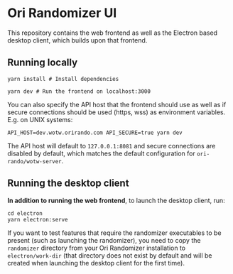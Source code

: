 # Ori Randomizer UI

This repository contains the web frontend as well as the Electron based desktop client, which builds upon that frontend.


## Running locally

```shell
yarn install # Install dependencies

yarn dev # Run the frontend on localhost:3000
```

You can also specify the API host that the frontend should use as well as if secure connections should be used (https, wss) as environment variables. E.g. on UNIX systems:

```shell
API_HOST=dev.wotw.orirando.com API_SECURE=true yarn dev
```

The API host will default to `127.0.0.1:8081` and secure connections are disabled by default, which matches the default configuration for `ori-rando/wotw-server`.


## Running the desktop client

**In addition to running the web frontend**, to launch the desktop client, run:

```shell
cd electron
yarn electron:serve
```

If you want to test features that require the randomizer executables to be present (such as launching the randomizer), you need to copy the `randomizer` directory from your Ori Randomizer installation to `electron/work-dir` (that directory does not exist by default and will be created when launching the desktop client for the first time).
